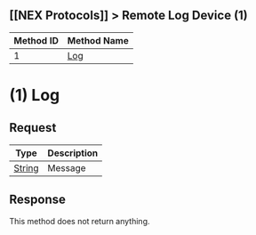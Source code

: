 [[NEX Protocols]] > Remote Log Device (1)
---

| Method ID | Method Name |
| --- | --- |
| 1 | [Log](#1-log) |

# (1) Log
## Request
| Type | Description |
| --- | --- |
| [String] | Message |

## Response
This method does not return anything.

[String]: NEX-Common-Types#string